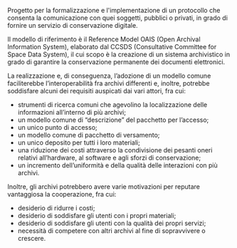 Progetto per la formalizzazione e l'implementazione di un protocollo che consenta la comunicazione con quei soggetti, pubblici o privati, in grado di fornire un servizio di conservazione digitale.

Il modello di riferimento è il Reference Model OAIS (Open Archival Information System), elaborato dal CCSDS (Consultative Committee for Space Data System), il cui scopo è la creazione di un sistema archivistico in grado di garantire la conservazione permanente dei documenti elettronici.

La realizzazione e, di conseguenza, l’adozione di un modello comune faciliterebbe l’interoperabilità fra archivi differenti e, inoltre, potrebbe soddisfare alcuni dei requisiti auspicati dai vari attori, fra cui:
  * strumenti di ricerca comuni che agevolino la localizzazione delle informazioni all’interno di più archivi;
  * un modello comune di “descrizione” del pacchetto per l’accesso;
  * un unico punto di accesso;
  * un modello comune di pacchetto di versamento;
  * un unico deposito per tutti i loro materiali;
  * una riduzione dei costi attraverso la condivisione dei pesanti oneri relativi all’hardware, al software e agli sforzi di conservazione;
  * un incremento dell’uniformità e della qualità delle interazioni con più archivi.

Inoltre, gli archivi potrebbero avere varie motivazioni per reputare vantaggiosa la cooperazione, fra cui:
  * desiderio di ridurre i costi;
  * desiderio di soddisfare gli utenti con i propri materiali;
  * desiderio di soddisfare gli utenti con la qualità dei propri servizi;
  * necessità di competere con altri archivi al fine di sopravvivere o crescere.

